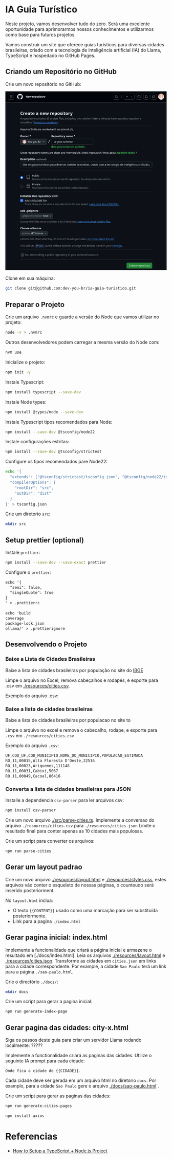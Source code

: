 # IA Guia Turístico

Neste projeto, vamos desenvolver tudo do zero. Será uma excelente oportunidade para aprimorarmos nossos conhecimentos e utilizarmos como base para futuros projetos.

Vamos construir um site que oferece guias turísticos para diversas cidades brasileiras, criado com a tecnologia de inteligência artificial (IA) do Llama, TypeScript e hospedado no GitHub Pages.

## Criando um Repositório no GitHub

Crie um novo repositório no GitHub:

![Crie um Repositorio no Guithub](./resources/create-github-repository.png)

Clone em sua máquina:

```sh
git clone git@github.com:dev-you-br/ia-guia-turistico.git
```

## Preparar o Projeto
Crie um arquivo `.nvmrc` e guarde a versão do Node que vamos utilizar no projeto:
```sh
node -v > .nvmrc
```
Outros desenvolvedores podem carregar a mesma versão do Node com:
```sh
nvm use
```

Inicialize o projeto:
```sh
npm init -y
```

Instale Typescript:
```sh
npm install typescript --save-dev
```

Instale Node types:

```sh
npm install @types/node --save-dev
```

Instale Typescript tipos recomendados para Node:
```sh
npm install --save-dev @tsconfig/node22
```

Instale configurações estritas:
```sh
npm install --save-dev @tsconfig/strictest
```

Configure os tipos recomendados pare Node22:

```sh
echo '{
  "extends": ["@tsconfig/strictest/tsconfig.json", "@tsconfig/node22/tsconfig.json"],
  "compilerOptions": {
    "rootDir": "src",
    "outDir": "dist"
  }
}' > tsconfig.json
```

Crie um diretorio `src`:

```sh
mkdir src
```

## Setup prettier (optional)
Instale `prettier`:
```sh
npm install --save-dev --save-exact prettier
```
Configure o `prettier`:
```
echo '{
  "semi": false,
  "singleQuote": true
}
' > .prettierrc

echo 'build
coverage
package-lock.json
ollama/' > .prettierignore
```

## Desenvolvendo o Projeto

### Baixe a Lista de Cidades Brasileiras
Baixe a lista de cidades brasileiras por população no site do [IBGE](https://ftp.ibge.gov.br/Estimativas_de_Populacao/Estimativas_2021/)

Limpe o arquivo no Excel, remova cabeçalhos e rodapés, e exporte para .csv em [./resources/cities.csv](./resources/cities.csv).

Exemplo do arquivo .csv:



### Baixe a lista de cidades brasileiras

Baixe a lista de cidades brasileiras por populacao no site to 

Limpe o arquivo no excel e remova o cabecalho, rodape, e exporte para `.csv` em `./resources/cities.csv`

Exemplo do arquivo `.csv`:

```csv
UF,COD_UF,COD_MUNICIPIO,NOME_DO_MUNICIPIO,POPULACAO_ESTIMADA
RO,11,00015,Alta Floresta D'Oeste,22516
RO,11,00023,Ariquemes,111148
RO,11,00031,Cabixi,5067
RO,11,00049,Cacoal,86416
```

### Converta a lista de cidades brasileiras para JSON

Installe a dependencia `csv-parser` para ler arquivos csv:

```sh
npm install csv-parser
```

Crie um novo arquivo [./src/parse-cities.ts](./src/parse-cities.ts).
Implemente a conversao do arquivo `./resources/cities.csv` para `./resources/cities.json`
Limite o resultado final para conter apenas as 10 cidades mais populosas.

Crie um script para converter os arquivos:

```sh
npm run parse-cities
```

## Gerar um layout padrao

Crie um novo arquivo [./resources/layout.html](./resources/layout.html) e [./resources/styles.css](./resources/styles.css),
estes arquivos vão conter o esqueleto de nossas páginas, o counteudo será inserido posteriorment.

No `layout.html` inclua:

- O texto `{{CONTENT}}` usado como uma marcação para ser substituída posteriormente.
- Link para a pagina `./index.html`

## Gerar pagina inicial: index.html

Implemente a funcionalidade que criará a página inicial e armazene o resultado em [./docs/index.html].
Leia os arquivos [./resources/layout.html](./resources/layout.html) e [./resources/cities.json](./resources/cities.json).
Transforme as cidades em `cities.json` em links para a cidade correspondente.
Por example, a cidade `Sao Paulo` terá um link para a página `./sao-paulo.html`.

Crie o directório `./docs/`:

```sh
mkdir docs
```

Crie um script para gerar a pagina inicial:

```sh
npm run generate-index-page
```

## Gerar pagina das cidades: city-x.html
Siga os passos deste guia para criar um servidor Llama rodando localmente: ?????

Implemente a functionalidade criará as paginas das cidades. Utilize o seguinte IA prompt para cada cidade:

```
Onde fica a cidade de {{CIDADE}}.
```

Cada cidade deve ser gerada em um arquivo html no diretorio `docs`.
Por examplo, para a cidade `Sao Paulo` gere o arquivo [./docs/sao-paulo.html](./docs/sao-paulo.html)`.

Crie um script para gerar as paginas das cidades:

```sh
npm run generate-cities-pages
```

```sh
npm install axios
```

# Referencias

- [How to Setup a TypeScript + Node.js Project](https://khalilstemmler.com/blogs/typescript/node-starter-project/)
